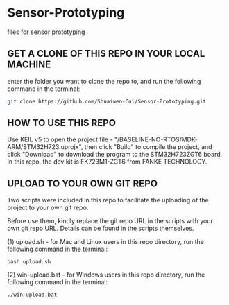 # Sensor-Prototyping
files for sensor prototyping

## GET A CLONE OF THIS REPO IN YOUR LOCAL MACHINE

enter the folder you want to clone the repo to, and run the following command in the terminal:

```bash
git clone https://github.com/Shuaiwen-Cui/Sensor-Prototyping.git
```

## HOW TO USE THIS REPO

Use KEIL v5 to open the project file - "/BASELINE-NO-RTOS/MDK-ARM/STM32H723.uprojx", then click "Build" to compile the project, and click "Download" to download the program to the STM32H723ZGT6 board. In this repo, the dev kit is FK723M1-ZGT6 from FANKE TECHNOLOGY.

## UPLOAD TO YOUR OWN GIT REPO

Two scripts were included in this repo to facilitate the uploading of the project to your own git repo. 

Before use them, kindly replace the git repo URL in the scripts with your own git repo URL. Details can be found in the scripts themselves.

(1) upload.sh - for Mac and Linux users
    in this repo directory, run the following command in the terminal:

    bash upload.sh

(2) win-upload.bat - for Windows users
    in this repo directory, run the following command in the terminal:

    ./win-upload.bat
